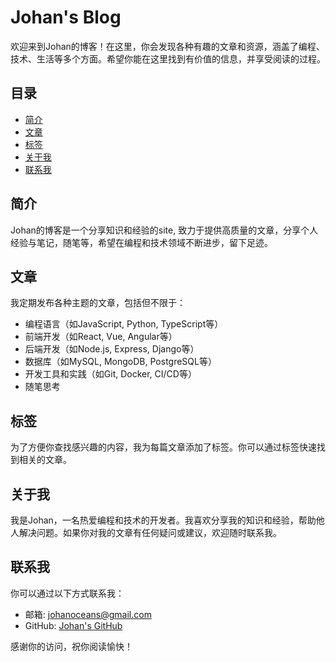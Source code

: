 # Johan's Blog

欢迎来到Johan的博客！在这里，你会发现各种有趣的文章和资源，涵盖了编程、技术、生活等多个方面。希望你能在这里找到有价值的信息，并享受阅读的过程。

## 目录

- [简介](#简介)
- [文章](#文章)
- [标签](#标签)
- [关于我](#关于我)
- [联系我](#联系我)

## 简介

Johan的博客是一个分享知识和经验的site, 致力于提供高质量的文章，分享个人经验与笔记，随笔等，希望在编程和技术领域不断进步，留下足迹。

## 文章

我定期发布各种主题的文章，包括但不限于：

- 编程语言（如JavaScript, Python, TypeScript等）
- 前端开发（如React, Vue, Angular等）
- 后端开发（如Node.js, Express, Django等）
- 数据库（如MySQL, MongoDB, PostgreSQL等）
- 开发工具和实践（如Git, Docker, CI/CD等）
- 随笔思考

## 标签

为了方便你查找感兴趣的内容，我为每篇文章添加了标签。你可以通过标签快速找到相关的文章。

## 关于我

我是Johan，一名热爱编程和技术的开发者。我喜欢分享我的知识和经验，帮助他人解决问题。如果你对我的文章有任何疑问或建议，欢迎随时联系我。

## 联系我

你可以通过以下方式联系我：

- 邮箱: johanoceans@gmail.com
- GitHub: [Johan's GitHub](https://github.com/coldreamer)

感谢你的访问，祝你阅读愉快！

